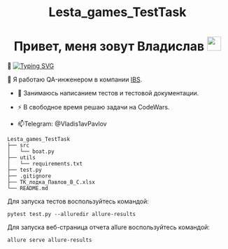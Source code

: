 <h1 align="center">Lesta_games_TestTask</a> 
<h1 align="center">Привет, меня зовут Владислав</a> 
<img src="https://github.com/blackcater/blackcater/raw/main/images/Hi.gif" height="32"/></h1>
  
:rowboat: [![Typing SVG](https://readme-typing-svg.herokuapp.com?&duration=6000&pause=1000color=%2336BCF7&width=1000&lines=В+данном+репозитории+находится+решение+для+тестового+задания+по+созданию+весельной+лодки)](https://git.io/typing-svg) 

:telescope: Я работаю QA-инженером в компании <a href="https://ibs.ru/" target="_blank">IBS</a>.

- :seedling: Занимаюсь написанием тестов и тестовой документации.

- :zap: В свободное время решаю задачи на CodeWars.

- :mailbox:Telegram: @Vladis1avPavlov
```
Lesta_games_TestTask
├── src
│   └── boat.py
├── utils
│   └── requirements.txt
├── test.py
├── .gitignore
├── ТК_лодка_Павлов_В_С.xlsx
└── README.md
```
Для запуска тестов воспользуйтесь командой:
```
pytest test.py --alluredir allure-results
```
Для запуска веб-страница отчета allure воспользуйтесь командой:
```
allure serve allure-results
```
